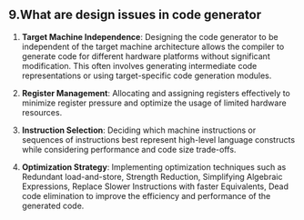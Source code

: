 ## 9.What are design issues in code generator

1. **Target Machine Independence**: Designing the code generator to be independent of the target machine architecture allows the compiler to generate code for different hardware platforms without significant modification. This often involves generating intermediate code representations or using target-specific code generation modules.

2. **Register Management**: Allocating and assigning registers effectively to minimize register pressure and optimize the usage of limited hardware resources.

3. **Instruction Selection**: Deciding which machine instructions or sequences of instructions best represent high-level language constructs while considering performance and code size trade-offs.

4. **Optimization Strategy**: Implementing optimization techniques such as Redundant load-and-store, Strength Reduction, Simplifying Algebraic Expressions, Replace Slower Instructions with faster Equivalents, Dead code elimination to improve the efficiency and performance of the generated code.